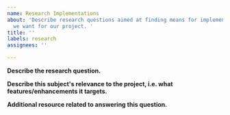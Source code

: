 ```yaml
---
name: Research Implementations
about: 'Describe research questions aimed at finding means for implementing the features/tools
  we want for our project. '
title: ''
labels: research
assignees: ''

---
```


**Describe the research question.**

**Describe this subject's relevance to the project, i.e. what features/enhancements it targets.**

**Additional resource related to answering this question.**
